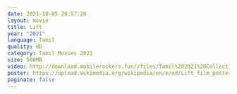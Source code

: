 ```yaml
---
date: 2021-10-05 20:57:20
layout: movie
title: Lift
year: "2021"
language: Tamil
quality: HD
category: Tamil Movies 2021
size: 500MB
video: http://download.mobilerockers.fun//files/Tamil%202021%20Collection/Lift%20(2021)/Lift%20(2021)%20Full%20Movies/Lift%20(2021)%20HDRip/Lift%20(2021)%20HDRip%20Single%20Part.mp4
poster: https://upload.wikimedia.org/wikipedia/en/e/ed/Lift_film_poster.jpg
paginate: false
---
```

